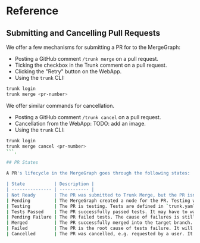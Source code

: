 # Reference

## Submitting and Cancelling Pull Requests

We offer a few mechanisms for submitting a PR for to the MergeGraph:
- Posting a GitHub comment `/trunk merge` on a pull request.
- Ticking the checkbox in the Trunk comment on a pull request.
- Clicking the "Retry" button on the WebApp.
- Using the `trunk` CLI:
```bash
trunk login
trunk merge <pr-number>
```


We offer similar commands for cancellation.
- Posting a GitHub comment `/trunk cancel` on a pull request.
- Cancellation from the WebApp: 
TODO: add an image.
- Using the `trunk` CLI:
```bash
trunk login
trunk merge cancel <pr-number>
```.

## PR States

A PR's lifecycle in the MergeGraph goes through the following states:

| State           | Description | 
| --------------- | ----------- |
| Not Ready       | The PR was submitted to Trunk Merge, but the PR isn't eligible for merging yet. Impacted targets may not be uploaded, or readiness checks may not have passed.       |
| Pending         | The MergeGraph created a node for the PR. Testing will begin if the graph has capacity. |
| Testing         | The PR is testing. Tests are defined in `trunk.yaml.` | 
| Tests Passed    | The PR successfully passed tests. It may have to wait for upstream PRs to complete tests before merging. | 
| Pending Failure | The PR failed tests. The cause of failures is still indeterminate - it may be due to an upstream PR, or due to this PR. It will wait until the root cause of tests have been determined. | 
| Merged          | The PR successfully merged into the target branch. It will be removed from the graph. | 
| Failed          | The PR is the root cause of tests failure. It will be removed from the graph. | 
| Cancelled       | The PR was cancelled, e.g. requested by a user. It will be removed from the graph. | 
